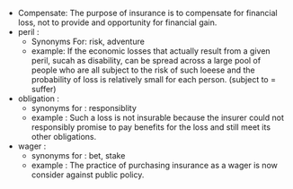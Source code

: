 - Compensate: The purpose of insurance is to compensate for financial loss, not to provide and opportunity for financial gain.
- peril : 
  - Synonyms For: risk, adventure
  - example: If the economic losses that actually result from a given peril, sucah as disability, can be spread across a large pool of people who are all subject to the risk of such loeese and the probability of loss is relatively small for each person. (subject to = suffer)
- obligation : 
  - synonyms for : responsiblity
  - example : Such a loss is not insurable because the insurer could not responsibly promise to pay benefits for the loss and still meet its other obligations.
- wager : 
  - synonyms for : bet, stake
  - example : The practice of purchasing insurance as a wager is now consider against public policy.
